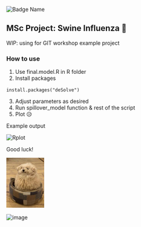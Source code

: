 <!-- badges: start -->
![Badge Name](https://img.shields.io/badge/R-276DC3?style=for-the-badge&logo=r&logoColor=white)
<!-- badges: end -->

## MSc Project: Swine Influenza :pig:
WIP: using for GIT workshop example project


### How to use

1. Use final.model.R in R folder
2. Install packages

```{r eval = FALSE}
install.packages("deSolve")
```
   
3. Adjust parameters as desired
4. Run spillover_model function & rest of the script
5. Plot :disappointed_relieved:

Example output

![Rplot](https://github.com/user-attachments/assets/857be183-2f56-4ac3-a6ff-618a62c4ff0b)

Good luck!

![dog](https://github.com/sipletts/MSc-Swine/blob/main/docs/dog.jpg)

![image](https://github.com/user-attachments/assets/52e6bac0-c368-47d6-a8e0-d9b8f6692cd0)

